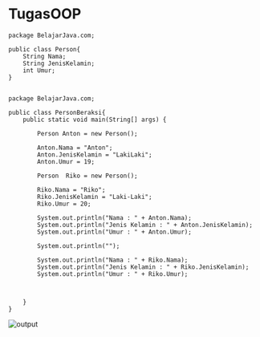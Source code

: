 # TugasOOP

    package BelajarJava.com;

    public class Person{
        String Nama;
        String JenisKelamin;
        int Umur;
    }


    package BelajarJava.com;
    
    public class PersonBeraksi{
        public static void main(String[] args) {

            Person Anton = new Person();

            Anton.Nama = "Anton";
            Anton.JenisKelamin = "LakiLaki";
            Anton.Umur = 19;

            Person  Riko = new Person();

            Riko.Nama = "Riko";
            Riko.JenisKelamin = "Laki-Laki";
            Riko.Umur = 20;

            System.out.println("Nama : " + Anton.Nama);
            System.out.println("Jenis Kelamin : " + Anton.JenisKelamin);
            System.out.println("Umur : " + Anton.Umur);

            System.out.println("");

            System.out.println("Nama : " + Riko.Nama);
            System.out.println("Jenis Kelamin : " + Riko.JenisKelamin);
            System.out.println("Umur : " + Riko.Umur);



        }
    }
![output](https://user-images.githubusercontent.com/115930300/197236168-350b9e52-cac0-4ccc-a14c-8dd190e11604.png)



